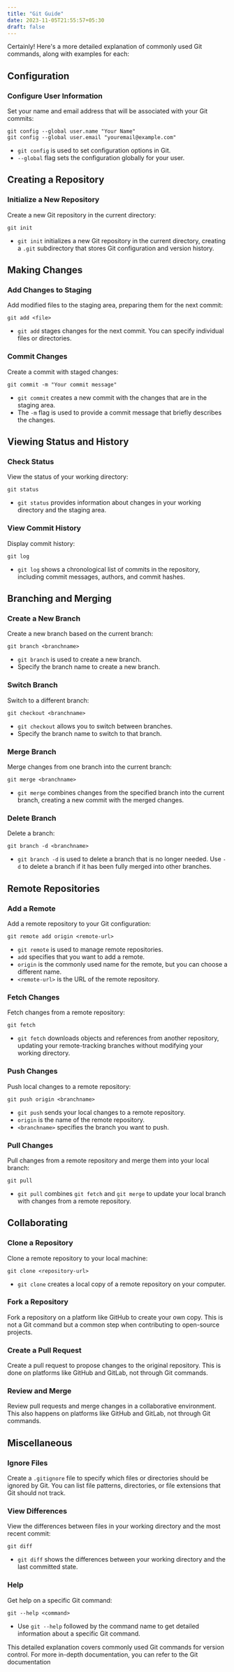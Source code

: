```yaml
---
title: "Git Guide"
date: 2023-11-05T21:55:57+05:30
draft: false
---
```


Certainly! Here's a more detailed explanation of commonly used Git commands, along with examples for each:

## Configuration

### Configure User Information

Set your name and email address that will be associated with your Git commits:

```shell
git config --global user.name "Your Name"
git config --global user.email "youremail@example.com"
```

- `git config` is used to set configuration options in Git.
- `--global` flag sets the configuration globally for your user.

## Creating a Repository

### Initialize a New Repository

Create a new Git repository in the current directory:

```shell
git init
```

- `git init` initializes a new Git repository in the current directory, creating a `.git` subdirectory that stores Git configuration and version history.

## Making Changes

### Add Changes to Staging

Add modified files to the staging area, preparing them for the next commit:

```shell
git add <file>
```

- `git add` stages changes for the next commit. You can specify individual files or directories.

### Commit Changes

Create a commit with staged changes:

```shell
git commit -m "Your commit message"
```

- `git commit` creates a new commit with the changes that are in the staging area.
- The `-m` flag is used to provide a commit message that briefly describes the changes.

## Viewing Status and History

### Check Status

View the status of your working directory:

```shell
git status
```

- `git status` provides information about changes in your working directory and the staging area.

### View Commit History

Display commit history:

```shell
git log
```

- `git log` shows a chronological list of commits in the repository, including commit messages, authors, and commit hashes.

## Branching and Merging

### Create a New Branch

Create a new branch based on the current branch:

```shell
git branch <branchname>
```

- `git branch` is used to create a new branch.
- Specify the branch name to create a new branch.

### Switch Branch

Switch to a different branch:

```shell
git checkout <branchname>
```

- `git checkout` allows you to switch between branches.
- Specify the branch name to switch to that branch.

### Merge Branch

Merge changes from one branch into the current branch:

```shell
git merge <branchname>
```

- `git merge` combines changes from the specified branch into the current branch, creating a new commit with the merged changes.

### Delete Branch

Delete a branch:

```shell
git branch -d <branchname>
```

- `git branch -d` is used to delete a branch that is no longer needed. Use `-d` to delete a branch if it has been fully merged into other branches.

## Remote Repositories

### Add a Remote

Add a remote repository to your Git configuration:

```shell
git remote add origin <remote-url>
```

- `git remote` is used to manage remote repositories.
- `add` specifies that you want to add a remote.
- `origin` is the commonly used name for the remote, but you can choose a different name.
- `<remote-url>` is the URL of the remote repository.

### Fetch Changes

Fetch changes from a remote repository:

```shell
git fetch
```

- `git fetch` downloads objects and references from another repository, updating your remote-tracking branches without modifying your working directory.

### Push Changes

Push local changes to a remote repository:

```shell
git push origin <branchname>
```

- `git push` sends your local changes to a remote repository.
- `origin` is the name of the remote repository.
- `<branchname>` specifies the branch you want to push.

### Pull Changes

Pull changes from a remote repository and merge them into your local branch:

```shell
git pull
```

- `git pull` combines `git fetch` and `git merge` to update your local branch with changes from a remote repository.

## Collaborating

### Clone a Repository

Clone a remote repository to your local machine:

```shell
git clone <repository-url>
```

- `git clone` creates a local copy of a remote repository on your computer.

### Fork a Repository

Fork a repository on a platform like GitHub to create your own copy. This is not a Git command but a common step when contributing to open-source projects.

### Create a Pull Request

Create a pull request to propose changes to the original repository. This is done on platforms like GitHub and GitLab, not through Git commands.

### Review and Merge

Review pull requests and merge changes in a collaborative environment. This also happens on platforms like GitHub and GitLab, not through Git commands.

## Miscellaneous

### Ignore Files

Create a `.gitignore` file to specify which files or directories should be ignored by Git. You can list file patterns, directories, or file extensions that Git should not track.

### View Differences

View the differences between files in your working directory and the most recent commit:

```shell
git diff
```

- `git diff` shows the differences between your working directory and the last committed state.

### Help

Get help on a specific Git command:

```shell
git --help <command>
```

- Use `git --help` followed by the command name to get detailed information about a specific Git command.

This detailed explanation covers commonly used Git commands for version control. For more in-depth documentation, you can refer to the Git documentation
